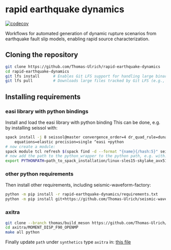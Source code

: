 # rapid earthquake dynamics

[![codecov](https://codecov.io/gh/Thomas-Ulrich/rapid-earthquake-dynamics/branch/main/graph/badge.svg)](https://codecov.io/gh/Thomas-Ulrich/rapid-earthquake-dynamics)

Workflows for automated generation of dynamic rupture scenarios from earthquake
fault slip models, enabling rapid source characterization.

## Cloning the repository

```bash
git clone https://github.com/Thomas-Ulrich/rapid-earthquake-dynamics
cd rapid-earthquake-dynamics
git lfs install      # Enables Git LFS support for handling large binary files
git lfs pull         # Downloads large files tracked by Git LFS (e.g., .h5, .nc)
```

## Installing requirements

### easi library with python bindings

Install and load the easi library with python binding
This can be done, e.g. by installing seissol with:

```bash
spack install -j 8 seissol@master convergence_order=4 dr_quad_rule=dunavant \
    equations=elastic precision=single ^easi +python
# now create a module:
spack module tcl refresh $(spack find -d --format "{name}{/hash:5}" seissol)
# now add the path to the python_wrapper to the python path, e.g. with:
export PYTHONPATH=path_to_spack_installation/linux-sles15-skylake_avx512/easi/1.6.1-gcc-15.1.0-efuzmvl/lib/python3.10/site-packages/easilib/cmake/easi/python_wrapper/:$PYTHONPATH
```

### other python requirements

Then install other requirements, including seismic-waveform-factory:

```bash
python -m pip install -r rapid-earthquake-dynamics/requirements.txt
python -m pip install git+https://github.com/Thomas-Ulrich/seismic-waveform-factory.git@v0.3.0
```

### axitra

```bash
git clone --branch thomas/build_meson https://github.com/Thomas-Ulrich/axitra
cd axitra/MOMENT_DISP_F90_OPENMP
make all python
```

Finally update `path` under `synthetics` type `axitra` in:
[this file](https://github.com/Thomas-Ulrich/rapid-earthquake-dynamics/blob/main/dynworkflow/input_files/waveforms_config_regional.tmpl.yaml)
